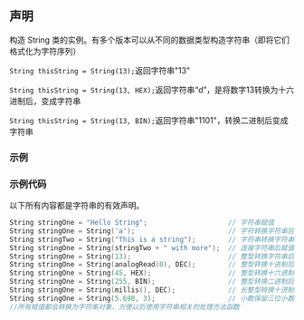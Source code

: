 ## 声明

构造 String 类的实例。有多个版本可以从不同的数据类型构造字符串（即将它们格式化为字符序列）

`String thisString = String(13);`返回字符串"13"

`String thisString = String(13, HEX);`返回字符串“d”，是将数字13转换为十六进制后，变成字符串

`String thisString = String(13, BIN);`返回字符串"1101"，转换二进制后变成字符串

### 示例

### 示例代码

以下所有内容都是字符串的有效声明。

```C++
String stringOne = "Hello String";                    // 字符串赋值
String stringOne = String('a');                       // 字符转换字符串后赋值
String stringTwo = String("This is a string");        // 字符串转换字符串对象后赋值
String stringOne = String(stringTwo + " with more");  // 连接字符串后赋值
String stringOne = String(13);                        // 整型转换字符串后赋值
String stringOne = String(analogRead(0), DEC);        // 整型转换十进制后赋值
String stringOne = String(45, HEX);                   // 整型转换十六进制后赋值
String stringOne = String(255, BIN);                  // 整型转换二进制后赋值
String stringOne = String(millis(), DEC);             // 长整型转换十进制后赋值
String stringOne = String(5.698, 3);                  // 小数保留三位小数后赋值
//所有赋值都会转换为字符串对象，方便以后使用字符串相关的处理方法函数
```






